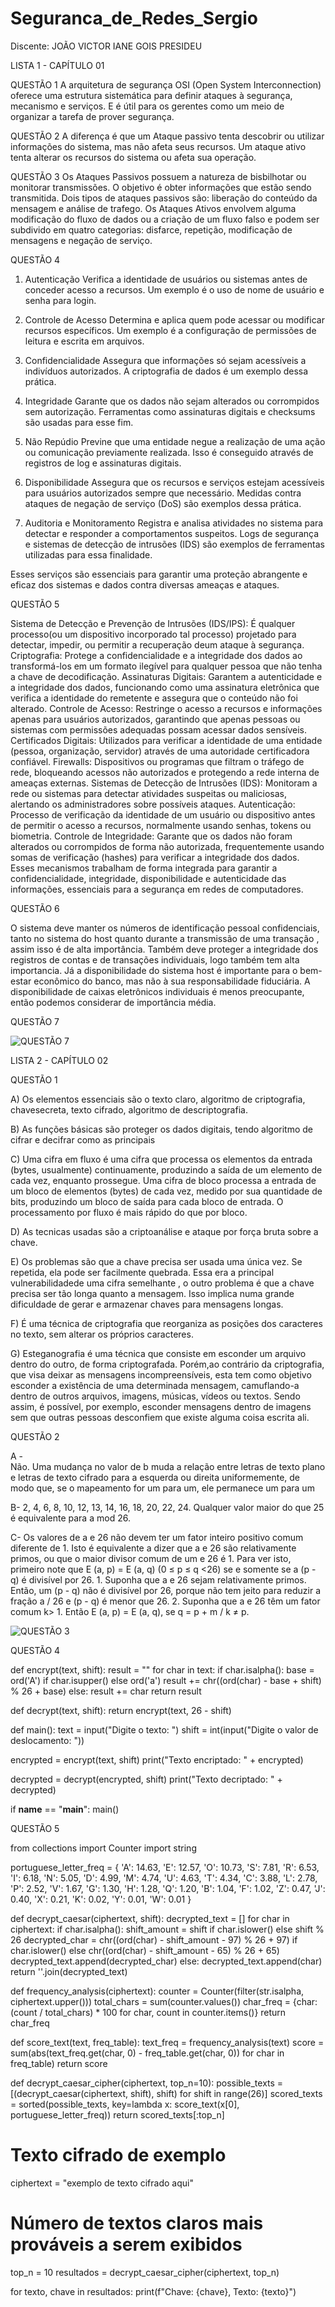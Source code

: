 # Seguranca_de_Redes_Sergio

Discente: JOÃO VICTOR IANE GOIS PRESIDEU                                          

LISTA 1 - CAPÍTULO 01

QUESTÃO 1
A arquitetura de segurança OSI (Open System Interconnection) oferece uma estrutura sistemática para definir ataques à segurança, mecanismo e serviços. E é útil para os gerentes como um meio de organizar a tarefa de prover segurança.

QUESTÃO 2
A diferença é que um Ataque passivo tenta descobrir ou utilizar informações do sistema, mas não afeta seus recursos. Um ataque ativo tenta alterar os recursos do sistema ou afeta sua operação.

QUESTÃO 3
Os Ataques Passivos possuem a natureza de bisbilhotar ou monitorar transmissões. O objetivo é obter informações que estão sendo transmitida. Dois tipos de ataques passivos são: liberação do conteúdo da mensagem e análise de trafego.
Os Ataques Ativos envolvem alguma modificação do fluxo de dados ou a criação de um fluxo falso e podem ser subdivido em quatro categorias: disfarce, repetição, modificação de mensagens e negação de serviço.

QUESTÃO 4

1. Autenticação
Verifica a identidade de usuários ou sistemas antes de conceder acesso a recursos. Um exemplo é o uso de nome de usuário e senha para login.

2. Controle de Acesso
Determina e aplica quem pode acessar ou modificar recursos específicos. Um exemplo é a configuração de permissões de leitura e escrita em arquivos.

3. Confidencialidade
Assegura que informações só sejam acessíveis a indivíduos autorizados. A criptografia de dados é um exemplo dessa prática.

4. Integridade
Garante que os dados não sejam alterados ou corrompidos sem autorização. Ferramentas como assinaturas digitais e checksums são usadas para esse fim.

5. Não Repúdio
Previne que uma entidade negue a realização de uma ação ou comunicação previamente realizada. Isso é conseguido através de registros de log e assinaturas digitais.

6. Disponibilidade
Assegura que os recursos e serviços estejam acessíveis para usuários autorizados sempre que necessário. Medidas contra ataques de negação de serviço (DoS) são exemplos dessa prática.

7. Auditoria e Monitoramento
Registra e analisa atividades no sistema para detectar e responder a comportamentos suspeitos. Logs de segurança e sistemas de detecção de intrusões (IDS) são exemplos de ferramentas utilizadas para essa finalidade.

Esses serviços são essenciais para garantir uma proteção abrangente e eficaz dos sistemas e dados contra diversas ameaças e ataques.


QUESTÃO 5

Sistema de Detecção e Prevenção de Intrusões (IDS/IPS): É qualquer processo(ou um dispositivo incorporado tal processo) projetado para detectar, impedir, ou permitir a recuperação deum ataque à segurança. 
Criptografia: Protege a confidencialidade e a integridade dos dados ao transformá-los em um formato ilegível para qualquer pessoa que não tenha a chave de decodificação.
Assinaturas Digitais: Garantem a autenticidade e a integridade dos dados, funcionando como uma assinatura eletrônica que verifica a identidade do remetente e assegura que o conteúdo não foi alterado.
Controle de Acesso: Restringe o acesso a recursos e informações apenas para usuários autorizados, garantindo que apenas pessoas ou sistemas com permissões adequadas possam acessar dados sensíveis.
 Certificados Digitais: Utilizados para verificar a identidade de uma entidade (pessoa, organização, servidor) através de uma autoridade certificadora confiável.
 Firewalls: Dispositivos ou programas que filtram o tráfego de rede, bloqueando acessos não autorizados e protegendo a rede interna de ameaças externas.
 Sistemas de Detecção de Intrusões (IDS): Monitoram a rede ou sistemas para detectar atividades suspeitas ou maliciosas, alertando os administradores sobre possíveis ataques.
Autenticação: Processo de verificação da identidade de um usuário ou dispositivo antes de permitir o acesso a recursos, normalmente usando senhas, tokens ou biometria.
Controle de Integridade: Garante que os dados não foram alterados ou corrompidos de forma não autorizada, frequentemente usando somas de verificação (hashes) para verificar a integridade dos dados.
Esses mecanismos trabalham de forma integrada para garantir a confidencialidade, integridade, disponibilidade e autenticidade das informações, essenciais para a segurança em redes de computadores.

QUESTÃO 6

O sistema deve manter os números de identificação pessoal confidenciais, tanto no sistema do 
host quanto durante a transmissão de uma transação , assim isso é de alta importância.
Também deve proteger a integridade dos registros de contas e de transações individuais, logo também tem alta importancia.
Já a disponibilidade do sistema host é importante para o bem-estar econômico do banco, mas não à sua responsabilidade fiduciária. A disponibilidade de caixas eletrônicos individuais é menos preocupante, então podemos considerar de importância média.



QUESTÃO 7

![QUESTÃO 7](https://raw.githubusercontent.com/JoaoPresideu/Seguranca_de_Redes_Sergio/main/1.jpg?token=GHSAT0AAAAAACUMBLHQYP6LZLBCGGBQYGX2ZURMJQQ)




LISTA 2 - CAPÍTULO 02

QUESTÃO 1

A) 
Os   elementos   essenciais   são   o   texto   claro,   algoritmo   de   criptografia,   chavesecreta, texto cifrado, algoritmo de descriptografia.

B) 
As   funções   básicas   são   proteger   os   dados   digitais,   tendo   algoritmo   de   cifrar e decifrar como as principais

C)
Uma cifra em fluxo é uma cifra que processa os elementos da entrada (bytes, usualmente) continuamente, produzindo a saída de um elemento de cada vez, enquanto prossegue.
Uma cifra de bloco processa a entrada de um bloco de elementos (bytes) de
cada vez, medido por sua quantidade de bits, produzindo um bloco de saída para cada bloco de entrada.
O processamento por fluxo é mais rápido do que por bloco.

D)
As tecnicas usadas são a criptoanálise e ataque por força bruta sobre a chave.

E)
Os problemas são que a chave   precisa ser usada uma única vez. Se repetida, ela pode   ser   facilmente quebrada. Essa  era a principal  vulnerabilidadede uma cifra semelhante , o outro problema  é que  a chave  precisa  ser  tão   longa quanto a mensagem. Isso implica numa grande dificuldade de gerar  e armazenar chaves para mensagens longas.

F)
É uma técnica de criptografia que reorganiza as posições dos caracteres no texto, sem alterar os próprios caracteres.

G)
Esteganografia é uma técnica que consiste em esconder um arquivo  dentro do outro, de forma   criptografada. Porém,ao contrário da criptografia, que visa deixar as mensagens incompreensíveis,   esta tem como objetivo esconder a existência de uma determinada mensagem, camuflando-a dentro   de outros arquivos,  imagens, músicas, vídeos ou textos. Sendo assim, é   possível, por exemplo,   esconder mensagens dentro de  imagens sem que outras pessoas desconfiem que existe alguma coisa escrita ali.


QUESTÃO 2 

A -   
Não. Uma mudança no valor de b muda a relação entre letras de texto plano e letras de texto cifrado para a esquerda ou direita uniformemente, de modo que, se o mapeamento for um para um, ele permanece um para um

B-
 2, 4, 6, 8, 10, 12, 13, 14, 16, 18, 20, 22, 24. Qualquer valor maior do que 25 é equivalente para a mod 26.

C-
Os valores  de  a  e  26 não  devem  ter  um  fator  inteiro positivo comum  diferente de 1.  Isto é equivalente a dizer que a e 26 são relativamente primos, ou que o maior divisor comum de um e 26 é 1. Para ver isto, primeiro note que E (a, p) = E (a, q) (0 ≤ p ≤ q <26) se e somente se a (p - q) é divisível por 26. 1. Suponha que a e 26 sejam relativamente primos. Então, um (p - q) não é divisível por 26, porque não tem jeito para reduzir a fração a / 26 e (p - q) é menor que 26. 2. Suponha que a e 26 têm um fator comum k> 1. Então E (a, p) = E (a, q), se q = p + m / k ≠ p.

![QUESTÃO 3](https://raw.githubusercontent.com/JoaoPresideu/Seguranca_de_Redes_Sergio/main/2.jpg?token=GHSAT0AAAAAACUMBLHQ63XWXAT3VMPRSGOGZURMSNQ)


QUESTÃO 4

def encrypt(text, shift):
    result = ""
    for char in text:
        if char.isalpha():
            base = ord('A') if char.isupper() else ord('a')
            result += chr((ord(char) - base + shift) % 26 + base)
        else:
            result += char
    return result

def decrypt(text, shift):
    return encrypt(text, 26 - shift)

def main():
    text = input("Digite o texto: ")
    shift = int(input("Digite o valor de deslocamento: "))
    
  encrypted = encrypt(text, shift)
  print("Texto encriptado: " + encrypted)
    
  decrypted = decrypt(encrypted, shift)
  print("Texto decriptado: " + decrypted)

if __name__ == "__main__":
    main()


QUESTÃO 5

from collections import Counter
import string

portuguese_letter_freq = {
    'A': 14.63, 'E': 12.57, 'O': 10.73, 'S': 7.81, 'R': 6.53, 'I': 6.18,
    'N': 5.05, 'D': 4.99, 'M': 4.74, 'U': 4.63, 'T': 4.34, 'C': 3.88,
    'L': 2.78, 'P': 2.52, 'V': 1.67, 'G': 1.30, 'H': 1.28, 'Q': 1.20,
    'B': 1.04, 'F': 1.02, 'Z': 0.47, 'J': 0.40, 'X': 0.21, 'K': 0.02,
    'Y': 0.01, 'W': 0.01
}

def decrypt_caesar(ciphertext, shift):
    decrypted_text = []
    for char in ciphertext:
        if char.isalpha():
            shift_amount = shift if char.islower() else shift % 26
            decrypted_char = chr((ord(char) - shift_amount - 97) % 26 + 97) if char.islower() else chr((ord(char) - shift_amount - 65) % 26 + 65)
            decrypted_text.append(decrypted_char)
        else:
            decrypted_text.append(char)
    return ''.join(decrypted_text)

def frequency_analysis(ciphertext):
    counter = Counter(filter(str.isalpha, ciphertext.upper()))
    total_chars = sum(counter.values())
    char_freq = {char: (count / total_chars) * 100 for char, count in counter.items()}
    return char_freq

def score_text(text, freq_table):
    text_freq = frequency_analysis(text)
    score = sum(abs(text_freq.get(char, 0) - freq_table.get(char, 0)) for char in freq_table)
    return score

def decrypt_caesar_cipher(ciphertext, top_n=10):
    possible_texts = [(decrypt_caesar(ciphertext, shift), shift) for shift in range(26)]
    scored_texts = sorted(possible_texts, key=lambda x: score_text(x[0], portuguese_letter_freq))
    return scored_texts[:top_n]

# Texto cifrado de exemplo
ciphertext = "exemplo de texto cifrado aqui"

# Número de textos claros mais prováveis a serem exibidos
top_n = 10
resultados = decrypt_caesar_cipher(ciphertext, top_n)

for texto, chave in resultados:
print(f"Chave: {chave}, Texto: {texto}")






